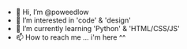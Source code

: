 - 👋 Hi, I’m @poweedlow
- 👀 I’m interested in 'code' & 'design'
- 🌱 I’m currently learning 'Python' & 'HTML/CSS/JS'
- 📫 How to reach me ... i'm here ^^

<!---
poweedlow/poweedlow is a ✨ special ✨ repository because its `README.md` (this file) appears on your GitHub profile.
You can click the Preview link to take a look at your changes.
--->
